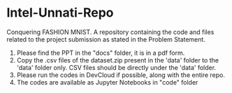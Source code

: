 # Intel-Unnati-Repo
Conquering FASHION MNIST. A repository containing the code and files related to the project submission as stated in the Problem Statement.
1. Please find the PPT in the "docs" folder, it is in a pdf form.
2. Copy the .csv files of the dataset.zip present in the 'data' folder to the 'data' folder only. CSV files should be directly under the 'data' folder.
3. Please run the codes in DevCloud if possible, along with the entire repo.
4. The codes are available as Jupyter Notebooks in "code" folder
